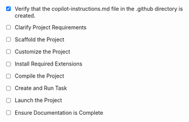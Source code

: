 <!-- Use this file to provide workspace-specific custom instructions to Copilot. For more details, visit https://code.visualstudio.com/docs/copilot/copilot-customization#_use-a-githubcopilotinstructionsmd-file -->

- [x] Verify that the copilot-instructions.md file in the .github directory is created.

- [ ] Clarify Project Requirements
  <!-- Ask for project type, language, and frameworks if not specified. Skip if already provided. -->

- [ ] Scaffold the Project
  <!--
  Ensure that the previous step has been marked as completed.
  Call project setup tool with projectType parameter.
  Run scaffolding command to create project files and folders.
  Use '.' as the working directory.
  If no appropriate projectType is available, search documentation using available tools.
  Otherwise, create the project structure manually using available file creation tools.
  -->

- [ ] Customize the Project
  <!--
  Verify that all previous steps have been completed successfully and you have marked the step as completed.
  Develop a plan to modify codebase according to user requirements.
  Apply modifications using appropriate tools and user-provided references.
  Skip this step for "Hello World" projects.
  -->

- [ ] Install Required Extensions
  <!-- ONLY install extensions provided mentioned in the get_project_setup_info. Skip this step otherwise and mark as completed. -->

- [ ] Compile the Project
  <!--
  Verify that all previous steps have been completed.
  Install any missing dependencies.
  Run diagnostics and resolve any issues.
  Check for markdown files in project folder for relevant instructions on how to do this.
  -->

- [ ] Create and Run Task
  <!--
  Verify that all previous steps have been completed.
  Check https://code.visualstudio.com/docs/debugtest/tasks to determine if the project needs a task. If so, use the create_and_run_task to create and launch a task based on package.json, README.md, and project structure.
  Skip this step otherwise.
   -->

- [ ] Launch the Project
  <!--
  Verify that all previous steps have been completed.
  Prompt user for debug mode, launch only if confirmed.
   -->

- [ ] Ensure Documentation is Complete
  <!--
  Verify that all previous steps have been completed.
  Verify that README.md and the copilot-instructions.md file in the .github directory exists and contains current project information.
  Clean up the copilot-instructions.md file in the .github directory by removing all HTML comments.
   -->
